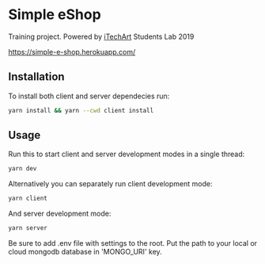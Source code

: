 # Simple eShop

Training project. Powered by [iTechArt](https://itechart.by) Students Lab 2019

https://simple-e-shop.herokuapp.com/

## Installation

To install both client and server dependecies run:

```bash
yarn install && yarn --cwd client install
```

## Usage

Run this to start client and server development modes in a single thread:

```bash
yarn dev
```

Alternatively you can separately run client development mode:

```bash
yarn client
```

And server development mode:

```bash
yarn server
```

Be sure to add .env file with settings to the root. Put the path to your local or cloud mongodb database in 'MONGO_URI' key.
